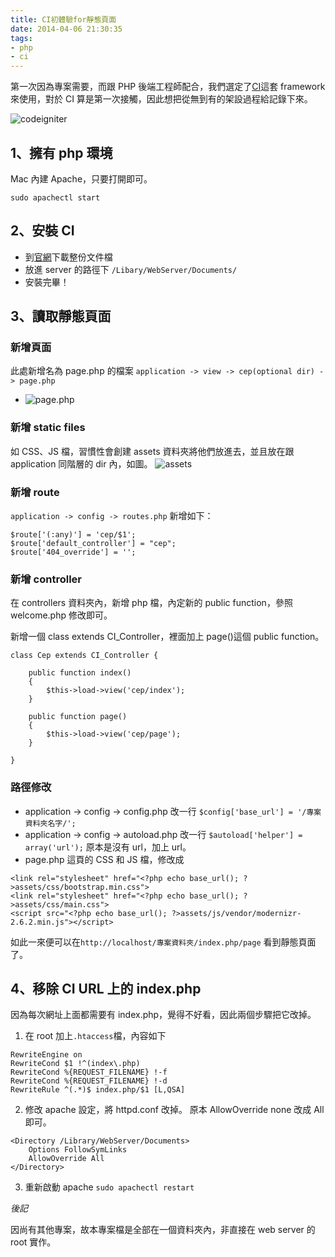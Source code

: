 ```yaml
---
title: CI初體驗for靜態頁面
date: 2014-04-06 21:30:35
tags:
- php
- ci
---
```


第一次因為專案需要，而跟 PHP 後端工程師配合，我們選定了[CI](http://www.codeigniter.org.tw/)這套 framework 來使用，對於 CI 算是第一次接觸，因此想把從無到有的架設過程給記錄下來。

![codeigniter](https://php.quicoto.com/wp-content/uploads/2013/07/codeigniter-logo.png)

<!-- more -->

## 1、擁有 php 環境

Mac 內建 Apache，只要打開即可。

```
sudo apachectl start
```

## 2、安裝 CI

- 到[官網](http://www.codeigniter.org.tw/user_guide/installation/downloads.html)下載整份文件檔
- 放進 server 的路徑下 `/Libary/WebServer/Documents/`
- 安裝完畢！

## 3、讀取靜態頁面

### 新增頁面

此處新增名為 page.php 的檔案 `application -> view -> cep(optional dir) -> page.php`

- ![page.php](https://i.imgur.com/gC7kgs2.png)

### 新增 static files

如 CSS、JS 檔，習慣性會創建 assets 資料夾將他們放進去，並且放在跟 application 同階層的 dir 內，如圖。
![assets](https://i.imgur.com/BLh0okD.png)

### 新增 route

`application -> config -> routes.php` 新增如下：

```
$route['(:any)'] = 'cep/$1';
$route['default_controller'] = "cep";
$route['404_override'] = '';
```

### 新增 controller

在 controllers 資料夾內，新增 php 檔，內定新的 public function，參照 welcome.php 修改即可。

新增一個 class extends CI_Controller，裡面加上 page()這個 public function。

```
class Cep extends CI_Controller {

    public function index()
    {
        $this->load->view('cep/index');
    }

    public function page()
    {
        $this->load->view('cep/page');
    }

}
```

### 路徑修改

- application -> config -> config.php 改一行 `$config['base_url'] = '/專案資料夾名字/';`
- application -> config -> autoload.php 改一行 `$autoload['helper'] = array('url');` 原本是沒有 url，加上 url。
- page.php 這頁的 CSS 和 JS 檔，修改成

```
<link rel="stylesheet" href="<?php echo base_url(); ?>assets/css/bootstrap.min.css">
<link rel="stylesheet" href="<?php echo base_url(); ?>assets/css/main.css">
<script src="<?php echo base_url(); ?>assets/js/vendor/modernizr-2.6.2.min.js"></script>
```

如此一來便可以在`http://localhost/專案資料夾/index.php/page` 看到靜態頁面了。

## 4、移除 CI URL 上的 index.php

因為每次網址上面都需要有 index.php，覺得不好看，因此兩個步驟把它改掉。

1.  在 root 加上`.htaccess`檔，內容如下

```
RewriteEngine on
RewriteCond $1 !^(index\.php)
RewriteCond %{REQUEST_FILENAME} !-f
RewriteCond %{REQUEST_FILENAME} !-d
RewriteRule ^(.*)$ index.php/$1 [L,QSA]
```

2.  修改 apache 設定，將 httpd.conf 改掉。
    原本 AllowOverride none 改成 All 即可。

```
<Directory /Library/WebServer/Documents>
    Options FollowSymLinks
    AllowOverride All
</Directory>
```

3.  重新啟動 apache `sudo apachectl restart`

_後記_

因尚有其他專案，故本專案檔是全部在一個資料夾內，非直接在 web server 的 root 實作。
